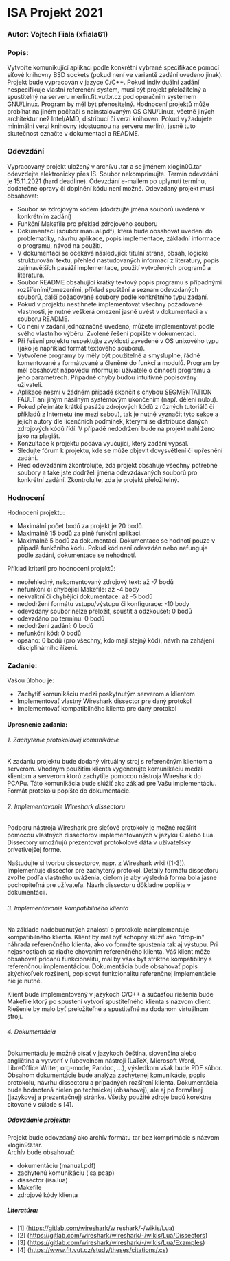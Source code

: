 # ISA Projekt 2021
### Autor: Vojtech Fiala (xfiala61)

### Popis:
Vytvořte komunikující aplikaci podle konkrétní vybrané specifikace pomocí síťové knihovny BSD sockets (pokud není ve variantě zadání uvedeno jinak). Projekt bude vypracován v jazyce C/C++. Pokud individuální zadání nespecifikuje vlastní referenční systém, musí být projekt přeložitelný a spustitelný na serveru merlin.fit.vutbr.cz pod operačním systémem GNU/Linux. Program by měl být přenositelný. Hodnocení projektů může probíhat na jiném počítači s nainstalovaným OS GNU/Linux, včetně jiných architektur než Intel/AMD, distribucí či verzí knihoven. Pokud vyžadujete minimální verzi knihovny (dostupnou na serveru merlin), jasně tuto skutečnost označte v dokumentaci a README.

### Odevzdání
Vypracovaný projekt uložený v archívu .tar a se jménem xlogin00.tar odevzdejte elektronicky přes IS. Soubor nekomprimujte.
Termín odevzdání je 15.11.2021 (hard deadline). Odevzdání e-mailem po uplynutí termínu, dodatečné opravy či doplnění kódu není možné.
Odevzdaný projekt musí obsahovat:  
- Soubor se zdrojovým kódem (dodržujte jména souborů uvedená v konkrétním zadání)  
- Funkční Makefile pro překlad zdrojového souboru  
- Dokumentaci (soubor manual.pdf), která bude obsahovat uvedení do problematiky, návrhu aplikace, popis implementace, základní informace o programu, návod na použití.  
- V dokumentaci se očekává následující: titulní strana, obsah, logické strukturování textu, přehled nastudovaných informací z literatury, popis zajímavějších pasáží implementace, použití vytvořených programů a literatura.  
- Soubor README obsahující krátký textový popis programu s případnými rozšířeními/omezeními, příklad spuštění a seznam odevzdaných souborů,
další požadované soubory podle konkrétního typu zadání.   
- Pokud v projektu nestihnete implementovat všechny požadované vlastnosti, je nutné veškerá omezení jasně uvést v dokumentaci a v souboru README.  
- Co není v zadání jednoznačně uvedeno, můžete implementovat podle svého vlastního výběru. Zvolené řešení popište v dokumentaci.  
- Při řešení projektu respektujte zvyklosti zavedené v OS unixového typu (jako je například formát textového souboru).  
- Vytvořené programy by měly být použitelné a smysluplné, řádně komentované a formátované a členěné do funkcí a modulů. Program by měl obsahovat nápovědu informující uživatele o činnosti programu a jeho parametrech. Případné chyby budou intuitivně popisovány uživateli.  
- Aplikace nesmí v žádném případě skončit s chybou SEGMENTATION FAULT ani jiným násilným systémovým ukončením (např. dělení nulou).  
- Pokud přejímáte krátké pasáže zdrojových kódů z různých tutoriálů či příkladů z Internetu (ne mezi sebou), tak je nutné vyznačit tyto sekce a jejich autory dle licenčních podmínek, kterými se distribuce daných zdrojových kódů řídí. V případě nedodržení bude na projekt nahlíženo jako na plagiát.  
- Konzultace k projektu podává vyučující, který zadání vypsal.  
- Sledujte fórum k projektu, kde se může objevit dovysvětlení či upřesnění zadání.  
- Před odevzdáním zkontrolujte, zda projekt obsahuje všechny potřebné soubory a také jste dodrželi jména odevzdávaných souborů pro konkrétní zadání. Zkontrolujte, zda je projekt přeložitelný.  

### Hodnocení
Hodnocení projektu:
- Maximální počet bodů za projekt je 20 bodů.
- Maximálně 15 bodů za plně funkční aplikaci.
- Maximálně 5 bodů za dokumentaci. Dokumentace se hodnotí pouze v případě funkčního kódu. Pokud kód není odevzdán nebo nefunguje podle zadání, dokumentace se nehodnotí.  

Příklad kriterií pro hodnocení projektů:  
- nepřehledný, nekomentovaný zdrojový text: až -7 bodů
- nefunkční či chybějící Makefile: až -4 body
- nekvalitní či chybějící dokumentace: až -5 bodů
- nedodržení formátu vstupu/výstupu či konfigurace: -10 body
- odevzdaný soubor nelze přeložit, spustit a odzkoušet: 0 bodů
- odevzdáno po termínu: 0 bodů
- nedodržení zadání: 0 bodů
- nefunkční kód: 0 bodů
- opsáno: 0 bodů (pro všechny, kdo mají stejný kód), návrh na zahájení disciplinárního řízení.


### Zadanie:

Vašou úlohou je:

- Zachytiť komunikáciu medzi poskytnutým serverom a klientom  
- Implementovať vlastný Wireshark dissector pre daný protokol  
- Implementovať kompatibilného klienta pre daný protokol  

#### Upresnenie zadania:

###### 1. Zachytenie protokolovej komunikácie   
   
K zadaniu projektu bude dodaný virtuálny stroj s referenčným klientom a serverom. Vhodným použitím klienta vygenerujte komunikáciu medzi klientom a serverom ktorú zachytíte pomocou nástroja Wireshark do PCAPu. Táto komunikácia bude slúžiť ako základ pre Vašu implementáciu. Formát protokolu popíšte do dokumentácie.   

###### 2. Implementovanie Wireshark dissectoru

Podporu nástroja Wireshark pre sieťové protokoly je možné rozšíriť pomocou vlastných dissectorov implementovaných v jazyku C alebo Lua. Dissectory umožňujú prezentovať protokolové dáta v užívateľsky prívetivejšej forme.   

Naštudujte si tvorbu dissectorov, napr. z Wireshark wiki ([1-3]). Implementuje dissector pre zachytený protokol. Detaily formátu dissectoru zvoľte podľa vlastného uváženia, cieľom je aby výsledná forma bola jasne pochopiteľná pre užívateľa. Návrh dissectoru dôkladne popíšte v dokumentácii.   

###### 3. Implementovanie kompatibilného klienta

Na základe nadobudnutých znalostí o protokole naimplementuje kompatibilného klienta. Klient by mal byť schopný slúžiť ako "drop-in" náhrada referenčného klienta, ako vo formáte spustenia tak aj výstupu. Pri nejasnostiach sa riaďte chovaním referenčného klienta. Váš klient môže obsahovať pridanú funkcionalitu, mal by však byť striktne kompatibilný s referenčnou implementáciou. Dokumentácia bude obsahovať popis akýchkoľvek rozšírení, popisovať funkcionalitu referenčnej implementácie nie je nutné.   

Klient bude implementovaný v jazykoch C/C++ a súčasťou riešenia bude Makefile ktorý po spustení vytvorí spustiteľného klienta s názvom client. Riešenie by malo byť preložiteľné a spustiteľné na dodanom virtuálnom stroji.   

###### 4. Dokumentácia

Dokumentáciu je možné písať v jazykoch čeština, slovenčina alebo angličtina a vytvoriť v ľubovolnom nástroji (LaTeX, Microsoft Word, LibreOffice Writer, org-mode, Pandoc, ...), výsledkom však bude PDF súbor.    
Obsahom dokumentácie bude analýza zachytenej komunikácie, popis protokolu, návrhu dissectoru a prípadných rozšírení klienta. Dokumentácia bude hodnotená nielen po technickej (obsahovej), ale aj po formálnej (jazykovej a prezentačnej) stránke. Všetky použité zdroje budú korektne citované v súlade s [4].   

##### Odovzdanie projektu:

Projekt bude odovzdaný ako archív formátu tar bez komprimácie s názvom xlogin99.tar.  
Archív bude obsahovať:  
- dokumentáciu (manual.pdf)
- zachytenú komunikáciu (isa.pcap)
- dissector (isa.lua)
- Makefile
- zdrojové kódy klienta

##### Literatúra:

- [1] (https://gitlab.com/wireshark/w
reshark/-/wikis/Lua)
- [2] (https://gitlab.com/wireshark/wireshark/-/wikis/Lua/Dissectors)
- [3] (https://gitlab.com/wireshark/wireshark/-/wikis/Lua/Examples)
- [4] (https://www.fit.vut.cz/study/theses/citations/.cs)
